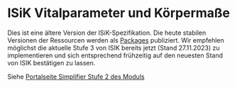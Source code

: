 # ISiK Vitalparameter und Körpermaße

Dies ist eine ältere Version der ISiK-Spezifikation. Die heute stabilen Versionen der Ressourcen werden als [Packages](https://simplifier.net/isik-vitalparameter-und-koerpermasze-v3/~packages) publiziert. Wir empfehlen möglichst die aktuelle Stufe 3 von ISIK bereits jetzt (Stand 27.11.2023) zu implementieren und sich entsprechend frühzeitig auf den neuesten Stand von ISIK bestätigen zu lassen.

Siehe [Portalseite Simplifier Stufe 2 des Moduls](https://simplifier.net/isik-vitalparameter-und-koerpermasze-v2)
